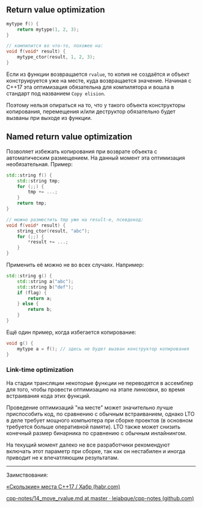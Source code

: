 ## Return value optimization

```cpp
mytype f() {
    return mytype(1, 2, 3);    
}

// компилится во что-то, похожее на:
void f(void* result) {
    mytype_ctor(result, 1, 2, 3);
}
```

Если из функции возвращается `rvalue`, то копия не создаётся и объект конструируется уже на месте, куда возвращается значение. Начиная с C++17 эта оптимизация обязательна для компилятора и вошла в стандарт под названием `Copy elision`.

Поэтому нельзя опираться на то, что у такого объекта конструкторы копирования, перемещения и/или деструктор обязательно будет вызваны при выходе из функции.

## Named return value optimization

Позволяет избежать копирования при возврате объекта с автоматическим размещением. На данный момент эта оптимизация необязательная. Пример:

```cpp
std::string f() {
    std::string tmp;
    for (;;) {
        tmp += ...;
    }
    return tmp;
}

// можно разместить tmp уже на result-е, псевдокод:
void f(void* result) {
    string_ctor(result, "abc");
    for (;;) {
        *result += ...;
    }
}
```

Применить её можно не во всех случаях. Например:

```cpp
std::string g() {
    std::string a("abc");
    std::string b("def");
    if (flag) {
        return a;
    } else {
        return b;
    }
}
```

Ещё один пример, когда избегается копирование:

```cpp
void g() {
    mytype a = f(); // здесь не будет вызван конструктор копирования
}
```

### Link-time optimization

На стадии трансляции некоторые функции не переводятся в ассемблер для того, чтобы провести оптимизацию на этапе линковки, во время встраивания кода этих функций.

Проведение оптимизаций "на месте" может значительно лучше приспособить код, по сравнению с обычным встраиванием, однако LTO в деле требует мощного компьютера при сборке проектов (в основном требуется больше оперативной памяти). LTO также может снизить конечный размер бинарника по сравнению с обычным инлайнингом.

На текущий момент далеко не все разработчики рекомендуют включать этот параметр при сборке, так как он нестабилен и иногда приводит не к впечатляющим результатам.


---

Заимствования:

[«Скользкие» места C++17 / Хабр (habr.com)](https://habr.com/ru/company/playrix/blog/465181/)

[cpp-notes/14_move_rvalue.md at master · lejabque/cpp-notes (github.com)](https://github.com/lejabque/cpp-notes/blob/master/src/14_move_rvalue.md)